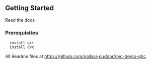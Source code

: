 



<!-- GETTING STARTED -->
## Getting Started

Read the docs

### Prerequisites


```
  install git
  install dvc
   ```

All Readme files at https://github.com/pallavi-poddar/dvc-demo-ghc




